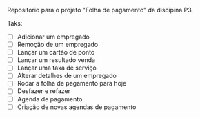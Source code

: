 Repositorio para o projeto "Folha de pagamento" da discipina P3.

Taks:
- [ ] Adicionar um empregado
- [ ] Remoção de um empregado
- [ ] Lançar um cartão de ponto
- [ ] Lançar um resultado venda
- [ ] Lançar uma taxa de serviço
- [ ] Alterar detalhes de um empregado
- [ ] Rodar a folha de pagamento para hoje
- [ ] Desfazer e refazer
- [ ] Agenda de pagamento
- [ ] Criação de novas agendas de pagamento

